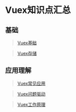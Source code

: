 # Vuex知识点汇总

## 基础

> [Vuex基础](知识笔记/大前端/Vue/Vuex/Vuex基础.md)

> [Vuex存储](知识笔记/大前端/Vue/Vuex/Vuex存储.md)

## 应用理解

> [Vuex常见应用](知识笔记/大前端/Vue/Vuex/Vuex常见应用.md)

> [Vuex问题驱动](知识笔记/大前端/Vue/Vuex/Vuex问题驱动.md)

> [Vuex工作原理](知识笔记/大前端/Vue/Vuex/Vuex工作原理.md)
